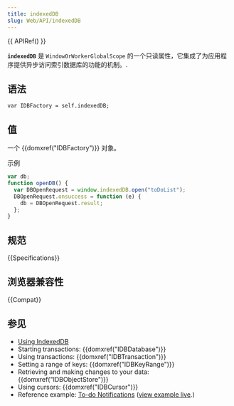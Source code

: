 ```yaml
---
title: indexedDB
slug: Web/API/indexedDB
---
```


{{ APIRef() }}

**`indexedDB`** 是 `WindowOrWorkerGlobalScope` 的一个只读属性，它集成了为应用程序提供异步访问索引数据库的功能的机制。.

## 语法

```
var IDBFactory = self.indexedDB;
```

## 值

一个 {{domxref("IDBFactory")}} 对象。

示例

```js
var db;
function openDB() {
  var DBOpenRequest = window.indexedDB.open("toDoList");
  DBOpenRequest.onsuccess = function (e) {
    db = DBOpenRequest.result;
  };
}
```

## 规范

{{Specifications}}

## 浏览器兼容性

{{Compat}}

## 参见

- [Using IndexedDB](/zh-CN/docs/Web/API/IndexedDB_API/Using_IndexedDB)
- Starting transactions: {{domxref("IDBDatabase")}}
- Using transactions: {{domxref("IDBTransaction")}}
- Setting a range of keys: {{domxref("IDBKeyRange")}}
- Retrieving and making changes to your data: {{domxref("IDBObjectStore")}}
- Using cursors: {{domxref("IDBCursor")}}
- Reference example: [To-do Notifications](https://github.com/mdn/dom-examples/tree/main/to-do-notifications) ([view example live](https://mdn.github.io/dom-examples/to-do-notifications/).)
